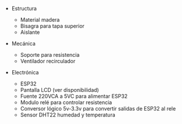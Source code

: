 - Estructura
	- Material madera
	- Bisagra para tapa superior
  	- Aislante

- Mecánica
	- Soporte para resistencia
	- Ventilador recirculador

- Electrónica
	- ESP32
	- Pantalla LCD (ver disponibilidad)
	- Fuente 220VCA a 5VC para alimentar ESP32
	- Modulo relé para controlar resistencia
	- Conversor lógico 5v-3.3v para convertir salidas de ESP32 al rele
	- Sensor DHT22 humedad y temperatura
